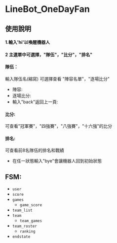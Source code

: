 # LineBot_OneDayFan
###
## 使用說明
#### 1.輸入'hi'以喚醒機器人
#### 2 主選單中可選擇，"隊伍"，"比分"，"排名"
#### 隊伍：
輸入隊伍名(縮寫)
可選擇查看 "陣容名單"，"逐場比分"
* 陣容:
* 逐場比分:
* 輸入"back"返回上一頁:
#### 比分:
可查看"冠軍賽"，"四強賽"，"八強賽"，"十六強"的比分
#### 排名:
可查看前8名隊伍的排名和戰績
* 在任一狀態輸入"bye"會讓機器人回到初始狀態
## FSM:
* `user`
* `score`
* `games`
  * `game_score`
* `team_list`
* `team`
  * `team_games`
* `team_roster`
  * `ranking`
* `endstate`
